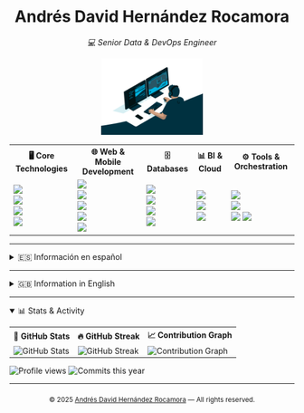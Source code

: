 <h1 align="center">Andrés David Hernández Rocamora</h1>
<p align="center"><i>💻 Senior Data & DevOps Engineer</i></p>

<p align="center">
  <img src="assets/img/working02.gif" alt="Working" width="180" />
</p>

<!-- Skills Table -->

<!-- Skills Table -->

<table>
  <tr>
    <th>🖥️ Core Technologies</th>
    <th>🌐 Web & Mobile Development</th>
    <th>🗄️ Databases</th>
    <th>📊 BI & Cloud</th>
    <th>⚙️ Tools & Orchestration</th>
  </tr>
  <tr>
    <td>
      <img src="https://img.shields.io/badge/Linux-Expert-black?logo=linux&logoColor=white" /><br>
      <img src="https://img.shields.io/badge/Bash-Expert-4EAA25?logo=gnubash&logoColor=white" /><br>
      <img src="https://img.shields.io/badge/Python-Intermediate-yellow?logo=python&logoColor=white" /><br>
      <img src="https://img.shields.io/badge/Java-Intermediate-red?logo=java&logoColor=white" />
    </td>
    <td>
      <img src="https://img.shields.io/badge/Flutter-Advanced-02569B?logo=flutter&logoColor=white" /><br>
      <img src="https://img.shields.io/badge/Node.js-Intermediate-339933?logo=node.js&logoColor=white" /><br>
      <img src="https://img.shields.io/badge/JavaScript-Intermediate-F7DF1E?logo=javascript&logoColor=white" /><br>
      <img src="https://img.shields.io/badge/Nginx-Intermediate-009639?logo=nginx&logoColor=white" /><br>
      <img src="https://img.shields.io/badge/Tomcat-Intermediate-F8DC75?logo=apachetomcat&logoColor=white" />
    </td>
    <td>
      <img src="https://img.shields.io/badge/SQL-Expert-lightgrey?logo=mysql&logoColor=white" /><br>
      <img src="https://img.shields.io/badge/Oracle-Advanced-F80000?logo=oracle&logoColor=white" /><br>
      <img src="https://img.shields.io/badge/PostgreSQL-Intermediate-336791?logo=postgresql&logoColor=white" /><br>
      <img src="https://img.shields.io/badge/MySQL-Intermediate-4479A1?logo=mysql&logoColor=white" />
    </td>
    <td>
      <img src="https://img.shields.io/badge/Microstrategy-Advanced-red?logo=microstrategy&logoColor=white" /><br>
      <img src="https://img.shields.io/badge/Power%20BI-Intermediate-F2C811?logo=powerbi&logoColor=white" /><br>
      <img src="https://img.shields.io/badge/Cloud%20Digital%20Leader-Certified-brightgreen?logo=googlecloud&logoColor=white" />
    </td>
    <td>
      <img src="https://img.shields.io/badge/Control--M-Advanced-0052CC?logo=autodesk&logoColor=white" /><br>
      <img src="https://img.shields.io/badge/JIRA-Advanced-0052CC?logo=jira&logoColor=white" /><br>
      <img src="https://img.shields.io/badge/Markdown-Intermediate-000000?logo=markdown&logoColor=white" />
      <img src="https://img.shields.io/badge/Git-Advanced-orange?logo=git&logoColor=white" /><br>
    </td>
</tr>
</table>

---

<details>

  <summary id="-español">🇪🇸 Información en español</summary>

¡Hola! Soy Andrés David, ingeniero especializado en datos y DevOps. Me apasiona la automatización, la fiabilidad y la mejora continua en entornos críticos.
En este repositorio encontrarás información sobre mi experiencia, proyectos, formación y logros.

- [Resumen](lang/es/vistas/summary.md)
- [Sobre mí](lang/es/vistas/about.md)
- [Formación y cursos](lang/es/vistas/training.md)
- [Logros](lang/es/vistas/archivements.md)
- [Carrera profesional](lang/es/vistas/professionalCareer.md)
- [Proyectos personales](lang/es/vistas/personalProjects.md)
- [Contacto](lang/es/vistas/contact.md)
</details>

---

<details>

  <summary id="-english">🇬🇧 Information in English</summary>

Hi! I'm Andrés David, a Data & DevOps Engineer passionate about automation, reliability, and continuous improvement in critical environments.
In this repository you will find information about my experience, projects, education, and achievements.

- [Summary](lang/en/vistas/summary.md)
- [About me](lang/en/vistas/about.md)
- [Training and courses](lang/en/vistas/training.md)
- [Achievements](lang/en/vistas/archivements.md)
- [Professional career](lang/en/vistas/professionalCareer.md)
- [Personal projects](lang/en/vistas/personalProjects.md)
- [Contact](lang/en/vistas/contact.md)
</details>

---

<details open>

  <summary>📊 Stats & Activity</summary>


<table>
  <tr>
    <th>🐙 GitHub Stats</th>
    <th>🔥 GitHub Streak</th>
    <th>📈 Contribution Graph</th>
  </tr>
  <tr>
    <td>
      <img src="https://github-readme-stats.vercel.app/api?username=andresdavidhr&show_icons=true&theme=default" alt="GitHub Stats" height="150"/>
    </td>
    <td>
      <img src="https://github-readme-streak-stats.herokuapp.com/?user=andresdavidhr&theme=default" alt="GitHub Streak" height="150"/>
    </td>
    <td>
      <img src="https://github-readme-activity-graph.vercel.app/graph?username=andresdavidhr&theme=github" alt="Contribution Graph" height="200"/>
    </td>
  </tr>
</table>


<p align="left">
  <img src="https://komarev.com/ghpvc/?username=andresdavidhr&label=Profile%20views&color=0e75b6&style=flat" alt="Profile views"/>
  <img src="https://img.shields.io/github/commit-activity/y/andresdavidhr/andresdavidhr" alt="Commits this year"/>
</p>




</details>

---


<p align="center">
  <sub>
    &copy; 2025 <a href="https://github.com/andresdavidhr">Andrés David Hernández Rocamora</a> &mdash; All rights reserved.
